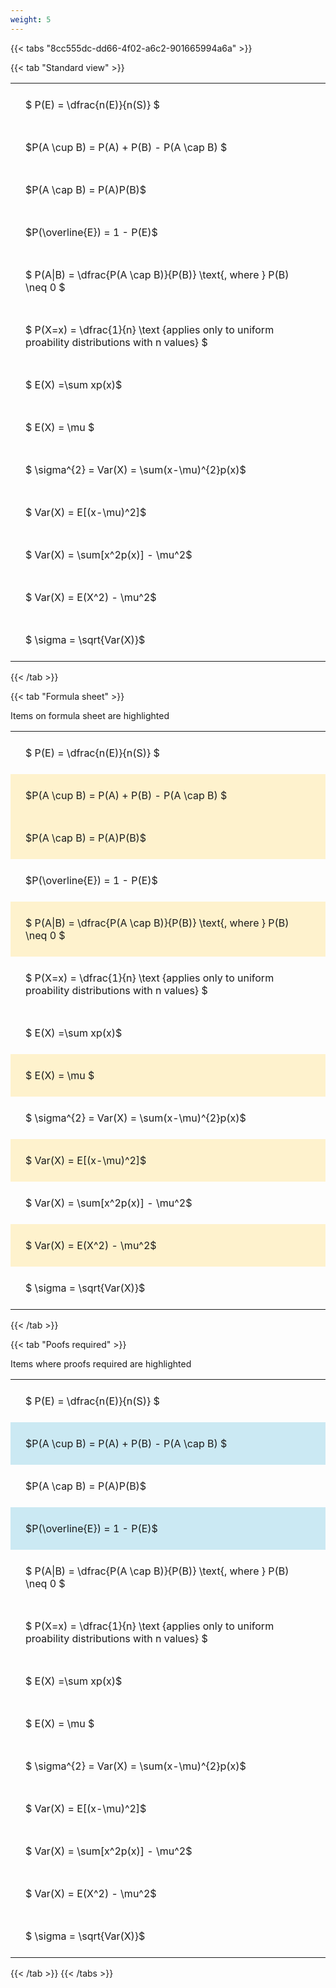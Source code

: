 ```yaml
---
weight: 5
---
```


{{< tabs "8cc555dc-dd66-4f02-a6c2-901665994a6a" >}}

{{< tab "Standard view" >}}

<style type="text/css">
#T_3ec2f th.col_heading {
  text-align: left;
  font-size: 1em;
}
#T_3ec2f td {
  text-align: left;
  font-size: 1em;
  padding: 1.5em;
}
</style>
<table id="T_3ec2f">
  <thead>
  </thead>
  <tbody>
    <tr>
      <td id="T_3ec2f_row0_col0" class="data row0 col0" >$ P(E) = \dfrac{n(E)}{n(S)} $</td>
    </tr>
    <tr>
      <td id="T_3ec2f_row1_col0" class="data row1 col0" >$P(A \cup B) = P(A) + P(B) - P(A \cap B) $</td>
    </tr>
    <tr>
      <td id="T_3ec2f_row2_col0" class="data row2 col0" >$P(A \cap B)  = P(A)P(B)$</td>
    </tr>
    <tr>
      <td id="T_3ec2f_row3_col0" class="data row3 col0" >$P(\overline{E}) = 1 - P(E)$</td>
    </tr>
    <tr>
      <td id="T_3ec2f_row4_col0" class="data row4 col0" >$ P(A|B) = \dfrac{P(A \cap B)}{P(B)} \text{, where } P(B) \neq 0 $</td>
    </tr>
    <tr>
      <td id="T_3ec2f_row5_col0" class="data row5 col0" >$ P(X=x) =  \dfrac{1}{n} 
\text {applies only to uniform proability distributions with n values} $</td>
    </tr>
    <tr>
      <td id="T_3ec2f_row6_col0" class="data row6 col0" >$ E(X) =\sum xp(x)$</td>
    </tr>
    <tr>
      <td id="T_3ec2f_row7_col0" class="data row7 col0" >$ E(X) = \mu $</td>
    </tr>
    <tr>
      <td id="T_3ec2f_row8_col0" class="data row8 col0" >$ \sigma^{2} = Var(X) = \sum(x-\mu)^{2}p(x)$</td>
    </tr>
    <tr>
      <td id="T_3ec2f_row9_col0" class="data row9 col0" >$ Var(X) = E[(x-\mu)^2]$</td>
    </tr>
    <tr>
      <td id="T_3ec2f_row10_col0" class="data row10 col0" >$ Var(X) = \sum[x^2p(x)] - \mu^2$</td>
    </tr>
    <tr>
      <td id="T_3ec2f_row11_col0" class="data row11 col0" >$ Var(X) = E(X^2) - \mu^2$</td>
    </tr>
    <tr>
      <td id="T_3ec2f_row12_col0" class="data row12 col0" >$ \sigma = \sqrt{Var(X)}$</td>
    </tr>
  </tbody>
</table>
{{< /tab >}}

{{< tab "Formula sheet" >}}

Items on formula sheet are highlighted 
<br>
<style type="text/css">
#T_211de th.col_heading {
  text-align: left;
  font-size: 1em;
}
#T_211de td {
  text-align: left;
  font-size: 1em;
  padding: 1.5em;
}
#T_211de_row0_col0, #T_211de_row3_col0, #T_211de_row5_col0, #T_211de_row6_col0, #T_211de_row8_col0, #T_211de_row10_col0, #T_211de_row12_col0 {
  background-color: rgba(0,0,0,0);
}
#T_211de_row1_col0, #T_211de_row2_col0, #T_211de_row4_col0, #T_211de_row7_col0, #T_211de_row9_col0, #T_211de_row11_col0 {
  background-color: rgba(255,194,10, 0.2);
}
</style>
<table id="T_211de">
  <thead>
  </thead>
  <tbody>
    <tr>
      <td id="T_211de_row0_col0" class="data row0 col0" >$ P(E) = \dfrac{n(E)}{n(S)} $</td>
    </tr>
    <tr>
      <td id="T_211de_row1_col0" class="data row1 col0" >$P(A \cup B) = P(A) + P(B) - P(A \cap B) $</td>
    </tr>
    <tr>
      <td id="T_211de_row2_col0" class="data row2 col0" >$P(A \cap B)  = P(A)P(B)$</td>
    </tr>
    <tr>
      <td id="T_211de_row3_col0" class="data row3 col0" >$P(\overline{E}) = 1 - P(E)$</td>
    </tr>
    <tr>
      <td id="T_211de_row4_col0" class="data row4 col0" >$ P(A|B) = \dfrac{P(A \cap B)}{P(B)} \text{, where } P(B) \neq 0 $</td>
    </tr>
    <tr>
      <td id="T_211de_row5_col0" class="data row5 col0" >$ P(X=x) =  \dfrac{1}{n} 
\text {applies only to uniform proability distributions with n values} $</td>
    </tr>
    <tr>
      <td id="T_211de_row6_col0" class="data row6 col0" >$ E(X) =\sum xp(x)$</td>
    </tr>
    <tr>
      <td id="T_211de_row7_col0" class="data row7 col0" >$ E(X) = \mu $</td>
    </tr>
    <tr>
      <td id="T_211de_row8_col0" class="data row8 col0" >$ \sigma^{2} = Var(X) = \sum(x-\mu)^{2}p(x)$</td>
    </tr>
    <tr>
      <td id="T_211de_row9_col0" class="data row9 col0" >$ Var(X) = E[(x-\mu)^2]$</td>
    </tr>
    <tr>
      <td id="T_211de_row10_col0" class="data row10 col0" >$ Var(X) = \sum[x^2p(x)] - \mu^2$</td>
    </tr>
    <tr>
      <td id="T_211de_row11_col0" class="data row11 col0" >$ Var(X) = E(X^2) - \mu^2$</td>
    </tr>
    <tr>
      <td id="T_211de_row12_col0" class="data row12 col0" >$ \sigma = \sqrt{Var(X)}$</td>
    </tr>
  </tbody>
</table>
{{< /tab >}}

{{< tab "Poofs required" >}}

Items where proofs required are highlighted 
<br>
<style type="text/css">
#T_7b4a2 th.col_heading {
  text-align: left;
  font-size: 1em;
}
#T_7b4a2 td {
  text-align: left;
  font-size: 1em;
  padding: 1.5em;
}
#T_7b4a2_row0_col0, #T_7b4a2_row2_col0, #T_7b4a2_row4_col0, #T_7b4a2_row5_col0, #T_7b4a2_row6_col0, #T_7b4a2_row7_col0, #T_7b4a2_row8_col0, #T_7b4a2_row9_col0, #T_7b4a2_row10_col0, #T_7b4a2_row11_col0, #T_7b4a2_row12_col0 {
  background-color: rgba(0,0,0,0);
}
#T_7b4a2_row1_col0, #T_7b4a2_row3_col0 {
  background-color: rgba(0,150,200, 0.2);
}
</style>
<table id="T_7b4a2">
  <thead>
  </thead>
  <tbody>
    <tr>
      <td id="T_7b4a2_row0_col0" class="data row0 col0" >$ P(E) = \dfrac{n(E)}{n(S)} $</td>
    </tr>
    <tr>
      <td id="T_7b4a2_row1_col0" class="data row1 col0" >$P(A \cup B) = P(A) + P(B) - P(A \cap B) $</td>
    </tr>
    <tr>
      <td id="T_7b4a2_row2_col0" class="data row2 col0" >$P(A \cap B)  = P(A)P(B)$</td>
    </tr>
    <tr>
      <td id="T_7b4a2_row3_col0" class="data row3 col0" >$P(\overline{E}) = 1 - P(E)$</td>
    </tr>
    <tr>
      <td id="T_7b4a2_row4_col0" class="data row4 col0" >$ P(A|B) = \dfrac{P(A \cap B)}{P(B)} \text{, where } P(B) \neq 0 $</td>
    </tr>
    <tr>
      <td id="T_7b4a2_row5_col0" class="data row5 col0" >$ P(X=x) =  \dfrac{1}{n} 
\text {applies only to uniform proability distributions with n values} $</td>
    </tr>
    <tr>
      <td id="T_7b4a2_row6_col0" class="data row6 col0" >$ E(X) =\sum xp(x)$</td>
    </tr>
    <tr>
      <td id="T_7b4a2_row7_col0" class="data row7 col0" >$ E(X) = \mu $</td>
    </tr>
    <tr>
      <td id="T_7b4a2_row8_col0" class="data row8 col0" >$ \sigma^{2} = Var(X) = \sum(x-\mu)^{2}p(x)$</td>
    </tr>
    <tr>
      <td id="T_7b4a2_row9_col0" class="data row9 col0" >$ Var(X) = E[(x-\mu)^2]$</td>
    </tr>
    <tr>
      <td id="T_7b4a2_row10_col0" class="data row10 col0" >$ Var(X) = \sum[x^2p(x)] - \mu^2$</td>
    </tr>
    <tr>
      <td id="T_7b4a2_row11_col0" class="data row11 col0" >$ Var(X) = E(X^2) - \mu^2$</td>
    </tr>
    <tr>
      <td id="T_7b4a2_row12_col0" class="data row12 col0" >$ \sigma = \sqrt{Var(X)}$</td>
    </tr>
  </tbody>
</table>
{{< /tab >}}
{{< /tabs >}}